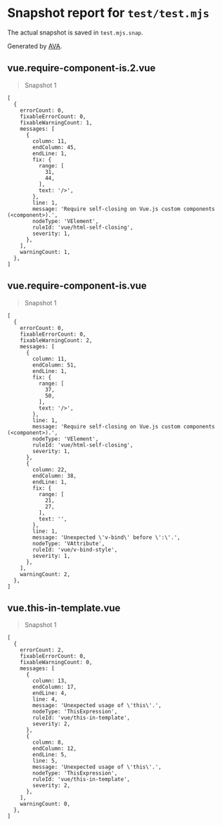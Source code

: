 # Snapshot report for `test/test.mjs`

The actual snapshot is saved in `test.mjs.snap`.

Generated by [AVA](https://avajs.dev).

## vue.require-component-is.2.vue

> Snapshot 1

    [
      {
        errorCount: 0,
        fixableErrorCount: 0,
        fixableWarningCount: 1,
        messages: [
          {
            column: 11,
            endColumn: 45,
            endLine: 1,
            fix: {
              range: [
                31,
                44,
              ],
              text: '/>',
            },
            line: 1,
            message: 'Require self-closing on Vue.js custom components (<component>).',
            nodeType: 'VElement',
            ruleId: 'vue/html-self-closing',
            severity: 1,
          },
        ],
        warningCount: 1,
      },
    ]

## vue.require-component-is.vue

> Snapshot 1

    [
      {
        errorCount: 0,
        fixableErrorCount: 0,
        fixableWarningCount: 2,
        messages: [
          {
            column: 11,
            endColumn: 51,
            endLine: 1,
            fix: {
              range: [
                37,
                50,
              ],
              text: '/>',
            },
            line: 1,
            message: 'Require self-closing on Vue.js custom components (<component>).',
            nodeType: 'VElement',
            ruleId: 'vue/html-self-closing',
            severity: 1,
          },
          {
            column: 22,
            endColumn: 38,
            endLine: 1,
            fix: {
              range: [
                21,
                27,
              ],
              text: '',
            },
            line: 1,
            message: 'Unexpected \'v-bind\' before \':\'.',
            nodeType: 'VAttribute',
            ruleId: 'vue/v-bind-style',
            severity: 1,
          },
        ],
        warningCount: 2,
      },
    ]

## vue.this-in-template.vue

> Snapshot 1

    [
      {
        errorCount: 2,
        fixableErrorCount: 0,
        fixableWarningCount: 0,
        messages: [
          {
            column: 13,
            endColumn: 17,
            endLine: 4,
            line: 4,
            message: 'Unexpected usage of \'this\'.',
            nodeType: 'ThisExpression',
            ruleId: 'vue/this-in-template',
            severity: 2,
          },
          {
            column: 8,
            endColumn: 12,
            endLine: 5,
            line: 5,
            message: 'Unexpected usage of \'this\'.',
            nodeType: 'ThisExpression',
            ruleId: 'vue/this-in-template',
            severity: 2,
          },
        ],
        warningCount: 0,
      },
    ]
